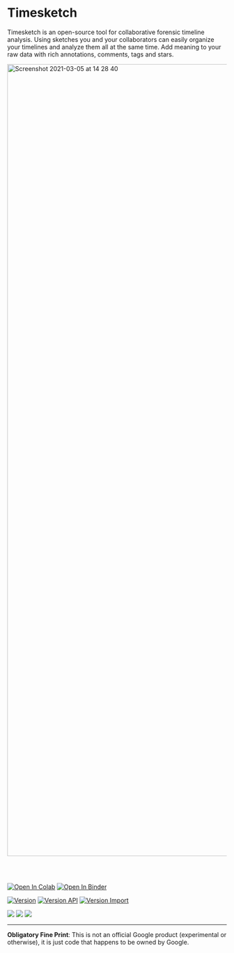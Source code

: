 # Timesketch

Timesketch is an open-source tool for collaborative forensic timeline analysis. Using sketches you and your collaborators can easily organize your timelines and analyze them all at the same time.  Add meaning to your raw data with rich annotations, comments, tags and stars.

<img width="1819" alt="Screenshot 2021-03-05 at 14 28 40" src="https://user-images.githubusercontent.com/316362/110122005-5e584200-7dbf-11eb-8e3c-d73408ef2850.png">

<br><br>

[![Open In Colab](https://colab.research.google.com/assets/colab-badge.svg)](https://colab.research.google.com/github/google/timesketch/blob/master/notebooks/colab-timesketch-demo.ipynb)
[![Open In Binder](https://mybinder.org/badge_logo.svg)](https://mybinder.org/v2/gh/google/timesketch/master?urlpath=%2Flab)

[![Version](https://img.shields.io/pypi/v/timesketch?label=timesketch&style=plastic)](https://pypi.python.org/pypi/timesketch)
[![Version API](https://img.shields.io/pypi/v/timesketch_api_client?label=api_client&style=plastic)](https://pypi.python.org/pypi/timesketch_api_client)
[![Version Import](https://img.shields.io/pypi/v/timesketch_import_client?label=import_client&style=plastic)](https://pypi.python.org/pypi/timesketch_import_client)

![](https://github.com/google/timesketch/workflows/timesketch-end-to-end/badge.svg)
![](https://github.com/google/timesketch/workflows/pipenv%20unittests/badge.svg)
![](https://github.com/google/timesketch/workflows/ppa%20unittests/badge.svg)

---
**Obligatory Fine Print**: This is not an official Google product (experimental or otherwise), it is just code that happens to be owned by Google.
